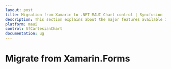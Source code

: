 ```yaml
---
layout: post
title: Migration from Xamarin to .NET MAUI Chart control | Syncfusion
description: This section explains about the major features available in the .NET MAUI Chart (SfCartesianChart) control.
platform: maui
control: SfCartesianChart
documentation: ug
---
```


# Migrate from Xamarin.Forms
